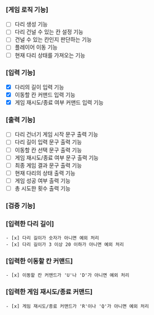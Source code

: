 ### [게임 로직 기능]
- [ ] 다리 생성 기능
- [ ] 다리 건널 수 있는 칸 설정 기능
- [ ] 건널 수 있는 칸인지 판단하는 기능
- [ ] 플레이어 이동 기능
- [ ] 현재 다리 상태를 가져오는 기능

### [입력 기능]
- [x] 다리의 길이 입력 기능
- [x] 이동할 칸 커맨드 입력 기능
- [x] 게임 재시도/종료 여부 커맨드 입력 기능

### [출력 기능]
- [ ] 다리 건너기 게임 시작 문구 출력 기능
- [ ] 다리 길이 입력 문구 출력 기능
- [ ] 이동할 칸 선택 문구 출력 기능
- [ ] 게임 재시도/종료 여부 문구 출력 기능
- [ ] 최종 게임 결과 문구 출력 기능
- [ ] 현재 다리의 상태 출력 기능
- [ ] 게임 성공 여부 출력 기능
- [ ] 총 시도한 횟수 출력 기능

### [검증 기능]
### [입력한 다리 길이]
	- [x] 다리 길이가 숫자가 아니면 예외 처리
	- [x] 다리 길이가 3 이상 20 이하가 아니면 예외 처리

### [입력한 이동할 칸 커맨드]
	- [x] 이동할 칸 커맨드가 'U'나 'D'가 아니면 예외 처리

### [입력한 게임 재시도/종료 커맨드]
	- [x] 게임 재시도/종료 커맨드가 'R'이나 'Q'가 아니면 예외 처리